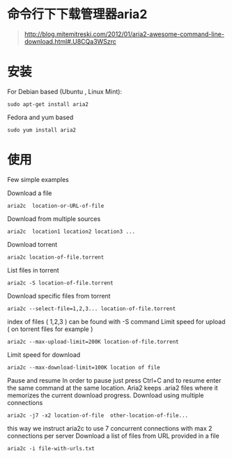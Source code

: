 # 命令行下下载管理器aria2

> http://blog.mitemitreski.com/2012/01/aria2-awesome-command-line-download.html#.U8CQa3WSzrc

# 安装

For Debian based (Ubuntu , Linux Mint):

    sudo apt-get install aria2 

Fedora and yum based

    sudo yum install aria2

# 使用

Few simple examples 

Download a file

    aria2c  location-or-URL-of-file

Download from multiple sources

    aria2c  location1 location2 location3 ... 

Download torrent

    aria2c location-of-file.torrent 

List files in torrent

    aria2c -S location-of-file.torrent 

Download specific files from torrent

    aria2c --select-file=1,2,3... location-of-file.torrent

index of files ( 1,2,3 ) can be  found with -S command
Limit speed for upload ( on torrent files for example )

    aria2c --max-upload-limit=200K location-of-file.torrent 

 
Limit speed for download

    aria2c --max-download-limit=100K location of file

 
Pause and resume
In order to pause just press Ctrl+C and to resume enter the same command at the same location. Aria2 keeps .aria2 files where it memorizes the current download progress. 
Download using multiple connections

    aria2c -j7 -x2 location-of-file  other-location-of-file...


this way we instruct aria2c to use 7 concurrent connections with max 2 connections per server
Download  a list of files from URL provided in a file

    aria2c -i file-with-urls.txt 
